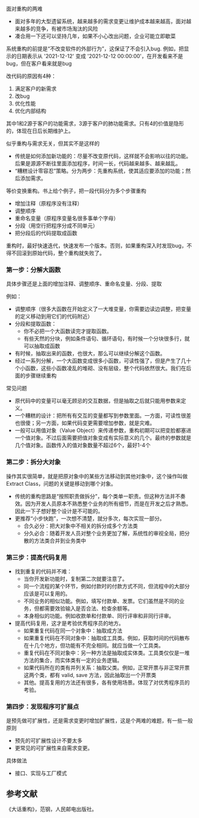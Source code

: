 
面对重构的两难
- 面对多年的大型遗留系统，越来越多的需求变更让维护成本越来越高，面对越来越多的竞争，有被市场淘汰的风险
- 凑合用一下还可以坚持几年，如果不小心改出问题，企业可能立即歇菜

系统重构的前提是“不改变软件的外部行为”，这保证了不会引入bug. 例如，把显示的日期表示从 '2021-12-12' 变成 '2021-12-12 00:00:00'，在开发看来不是bug，但在客户看来就是bug

改代码的原因有4种：
1. 满足客户的新需求
2. 改bug
3. 优化性能
4. 优化内部结构

其中1和2源于客户的功能需求，3源于客户的肺功能需求。只有4的价值是隐形的，体现在日后长期维护上。

似乎重构与需求无关，但其实不是这样的
- 传统是如何添加新功能的：尽量不改变原代码，这样就不会影响以往的功能。后果是源源不断往里面添加程序，时间一长，代码越来越多、越来越乱。
- “糟糕设计零容忍”策略。分为两步：先重构系统，使其适应要添加的功能；然后添加需求。


等价变换重构。书上给个例子，把一段代码分为多个步骤重构
- 增加注释（原程序没有注释）
- 调整顺序
- 重命名变量（原程序变量名很多事单个字母）
- 分段（用空行把程序分成不同单元）
- 把分段后的代码提取成函数

重构时，最好快速迭代，快速发布一个版本。否则，如果重构深入时发现bug，不得不回滚到原始代码，整个重构就失败了。

### 第一步：分解大函数

具体步骤还是上面的增加注释、调整顺序、重命名变量、分段、提取

例如：
- 调整顺序（很多大函数在开始定义了一大堆变量，你需要边读边调整，把变量的定义移动到用它们的代码附近）
- 分段和提取函数：
  - 你不必把一个大函数读完才提取函数。
  - 有些天然的分块，例如条件语句、循环语句，有时候一个分块很多行，就可以抽取成函数
- 有时候，抽取出来的函数，也很大，那么可以继续分解这个函数。
- 经过一系列分解，一个大函数变成很多小函数，可读性强了，但是产生了几十个小函数，这些小函数凌乱的堆砌、没有层级，整个代码依然很大。我们在后面的步骤继续重构


常见问题
- 原代码中的变量可以毫无顾忌的交互数据，但是抽取之后就只能用参数来定义。
- 一个糟糕的设计：把所有有交互的变量都写到参数里面。一方面，可读性很差也很傻；另一方面，如果代码变更需要增加参数，就是灾难。
- 一般可以用值对象（Value Object）来传递参数，重构初期可以把变脸都塞进一个值对象。不过后面需要把值对象变成有实际意义的几个。最终的参数就是几个值对象。函数传入的值对象数量不超过6个，最好1-4个

### 第二步：拆分大对象

操作其实很简单，就是把原对象中的某些方法移动到其他对象中，这个操作叫做 Extract Class，问题的关键是移动到哪个对象。  
- 传统的重构思路是“按照职责做拆分”，每个类单一职责。但这种方法并不奏效。因为开发人员原本不熟悉整个业务的所有细节，而是在开发之后才熟悉。因此一下子想好整个设计是不可能的。
- 更推荐“小步快跑”，一次想不清楚，就分多次，每次实现一部分。
  - 合久必分：把大对象中不相关的拆分成多个方法类
  - 分久必合：随着开发人员对整个业务更加了解，系统性的审视全局，把分散的方法类合并到业务类中

### 第三步：提高代码复用

- 找到重复的代码并不难：
  - 当你开发新功能时，复制第二次就要注意了。
  - 同一个流程的某个环节，例如付款时的付款方式不同，但流程中的大部分应该是可以复用的。
  - 不同业务的相似功能。例如，填写付款单、发票。它们虽然是不同的业务，但都需要效验输入是否合法、检查余额等。
  - 本身相似的功能。例如收款单和付款单、同行评审和非同行评审。
- 提高代码复用，这才是考验优秀程序员的地方。
  - 如果重复代码在同一个对象中：抽取成方法
  - 如果重复代码在不同对象中：抽取成工具类。例如，获取时间的代码散布在十几个地方，但功能有不完全相同。就应当做一个工具类。
  - 重复代码在不同对象中：另一种方法是抽取成实体类。工具类仅仅是一堆方法的集合，而实体类有一定的业务逻辑。
  - 如果代码所在的类有并列关系：抽取父类。例如，正常开票与非正常开票这两个类，都有 valid, save 方法，因此抽取出一个开票类
  - 其他。提高复用的方法还有很多，各有使用场景。体现了对优秀程序员的考验。

### 第四步：发现程序可扩展点

是预先做可扩展性，还是需求变更时增加扩展性，这是个两难的难题，有一些一般原则
- 预先的可扩展性设计不要太多
- 更常见的可扩展性来自需求变更。

具体做法
- 接口、实现与工厂模式




































## 参考文献

《大话重构》，范钢，人民邮电出版社。

